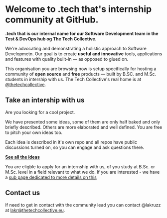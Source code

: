# Welcome to .tech that's internship community at GitHub.

**.tech that is our internal name for our Software Development team in the Test & DevOps hub og The Tech Collective.**

We're advocating and demonstrating a holistic approach to Software Developmetn. Our goal is to create **useful and innovative** tools, applications and features with quality built-in — as opposed to glued on.

This organisation you are browsing now is setup specifically for hosting a community of **open source** and **free** products — built by  B.SC. and M.Sc. students in intership with us. The Tech Collective's real home is at [@thetechcollective](https://github.com/thetechcollective). 

## Take an intership with us

Are you looking for a cool project.

We have presented some ideas, some of them are only half baked and only briefly described. Others are more elaborated and well defined. You are free to pitch your own ideas too.

Each idea is described in it's own repo and all repos have public discussions turned on, so you can engage and ask questions there.

[**See all the ideas**](https://github.com/search?q=topic%3Ainternship-challenge+org%3Att-internship&type=Repositories)

You are eligble to apply for an internship with us, of you study at B.Sc. or M.Sc. level in a field relevant to what we do. If you are interested - we have a [sub page dedicated to more details on this](https://github.com/orgs/thetechcollective/discussions/2) 

## Contact us

If need to get in contact with the community lead you can contact @lakruzz at [lakr@thetechcollective.eu](mailto:lakr@thetechcollective.eu). 

